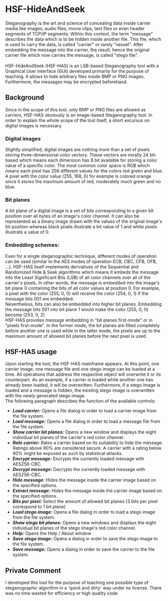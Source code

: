 # HSF-HideAndSeek

Steganography is the art and science of concealing data inside carrier media like images, audio files, movie clips, text files or even header segments of TCP/IP segments. Within this context, the term "message" describes the data which is to be hidden inside another file. This file, which is used to carry the data, is called "carrier" or rarely "vessel". After embedding the message into the carrier, the result, hence the original carrier file which now carries the message, is called "stego file".<br />
<br />
HSF-HideAndSeek (HSF-HAS) is an LSB-based Steganography tool with a Graphical User Interface (GUI) developed primarily for the purpose of teaching. It allows to hide arbitrary files inside BMP or PNG images. Furthermore, the messages may be encrypted beforehand.

## Background
Since in the scope of this tool, only BMP or PNG files are allowed as carriers, HSF-HAS obviously is an image-based Steganography tool. In order to explain the whole scope of the tool itself, a short excursus on digital images is necessary.

### Digital images
Slightly simplified, digital images are nothing more than a set of pixels storing three-dimensional color vectors. These vectors are mostly 24 bit-based which means each dimension has 8 bit available for storing a color value of a specific color. The most common color space is RGB which means each pixel has 256 different values for the colors red green and blue. A pixel with the color value (255, 168, 0) for example is colored orange since it stores the maximum amount of red, moderately much green and no blue.

### Bit planes
A bit plane of a digital image is a set of bits corresponding to a given bit position over all bytes of an image's color channel. It can also be represented as a binary image drawn with the values of the original image's bit position whereas black pixels illustrate a bit value of 1 and white pixels illustrate a value of 0.

### Embedding schemes:
Even for a single steganographic technique, different modes of operation can be used (similar to the AES modes of operation ECB, CBC, CFB, OFB, ...). HSF-HAS itself implements derivatives of the Sequential and Randomized Hide & Seek algorithms which means it embeds the message into the Least Significant Bits (LSB) of all color channels over all of the carrier's pixels. In other words, the message is embedded into the image's bit plane 0 containing the bits of all color values at position 0. For example, a pixel with the color (255, 0, 0) will receive the color (254, 0, 1) if the message bits 001 are embedded.<br />
Nevertheless, bits can also be embedded into higher bit planes. Embedding the message bits 001 into bit plane 1 would make the color (255, 0, 0) become (253, 0, 2).<br />
HSF-HAS provides message embedding in "bit planes first-mode" or in "pixels first-mode". In the former mode, the bit planes are filled completely before another one is used while in the latter mode, the pixels are up to the maximum amount of allowed bit planes before the next pixel is used.

## HSF-HAS usage
Upon starting the tool, the HSF-HAS mainframe appears. At this point, one carrier image, one message file and one stego image can be loaded at a time. All operations that address the respective object will overwrite it or its counterpart. As an example, if a carrier is loaded while another one has already been loaded, it will be overwritten. Furthermore, if a stego image is loaded and a message is hidden, the existing stego image is overwritten with the newly generated stego image.<br />
The following paragraph describes the function of the available controls:
* **_Load carrier:_**             Opens a file dialog in order to load a carrier image from the file system.
* **_Load message:_**				      Opens a file dialog in order to load a message file from the file system.
* **_Show carrier bit planes:_**	Opens a new window and displays the eight individual bit planes of the carrier's red color channel.
* **_Rate carrier:_**				      Rates a carrier based on its suitability to hide the message. Ratings above 90% are considered secure. A carrier with a rating below 90% might be exposed as such by statistical attacks.
* **_Encrypt message:_**			    Encrypts the currently loaded message with AES256-CBC.
* **_Decrypt message:_**			    Decrypts the currently loaded message with AES256-CBC.
* **_Hide message:_**				      Hides the message inside the carrier image based on the specified options.
* **_Extract message:_**			    Hides the message inside the carrier image based on the specified options.
* **_Bits per pixel:_**			      Select the amount of allowed bit planes (3 bits per pixel correspond to 1 bit plane)
* **_Load stego image:_**			    Opens a file dialog in order to load a stego image from the file system.
* **_Show stego bit planes:_**		Opens a new windows and displays the eight individual bit planes of the stego image's red color channel.
* **_Help:_**						          Opens the Help / About window
* **_Save stego image:_**		    	Opens a dialog in order to save the stego image to the file system.
* **_Save message:_**				      Opens a dialog in order to save the carrier to the file system. 

## Private Comment
I developed this tool for the purpose of teaching one possible type of steganographic algorithm in a 'quick and dirty' way under no license. There was no time wasted for efficiency or high quality code.
